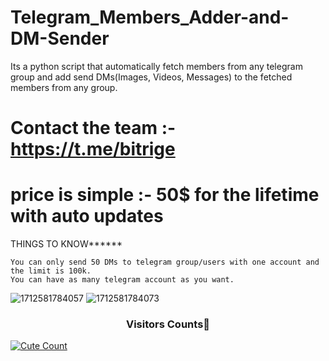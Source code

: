 # Telegram_Members_Adder-and-DM-Sender

Its a python script that automatically fetch members from any telegram group and add send DMs(Images, Videos, Messages) to the fetched members from any group.

# Contact the team :- https://t.me/bitrige

# price is simple :- 50$ for the lifetime with auto updates

THINGS TO KNOW******

    You can only send 50 DMs to telegram group/users with one account and the limit is 100k.
    You can have as many telegram account as you want.


![1712581784057](https://github.com/user-attachments/assets/3826b7a8-cbf7-4640-9ef7-4042a3cf57f3)
![1712581784073](https://github.com/user-attachments/assets/ca603bed-f02b-4ea1-9b93-9407961ddb46)

<h3 align="center">Visitors Counts👀</h3>
<a href="https://github.com/daredevilkinng/Insta-Report-Bot"><img alt="Cute Count" 
src="https://count.getloli.com/get/@Insta-Report-Bot?theme=rule34" /></a>
